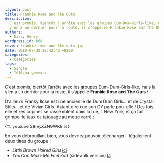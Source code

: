 ```yaml
---
layout: post
title: Frankie Rose and The Outs
description:
  C'est promis, bientôt j'arrête avec les groupes Dum-Dum-Girls-like, mais là
  y'en a un dernier pour la route, il s'appelle Frankie Rose and The Outs !
authors:
  - Dirty Henry
wordpress_id: 666
cover: frankie-rose-and-the-outs.jpg
date: 2010-07-30 18:42:42 +0200
categories:
  - Catégories
tags:
  - Single
  - Téléchargements
---
```


C’est promis, bientôt j’arrête avec les groupes Dum-Dum-Girls-like, mais là y’en
a un dernier pour la route, il s’appelle **Frankie Rose and The Outs** !

D’ailleurs Franky Rose est une ancienne de Dum Dum Girls… et de Crystal Stilts…
et de Vivian Girls. Autant dire que son CV parle pour elle ! Des fois, elle et
ses copines se rassemblent dans la rue, à New York, et ça fait grimper le taux
de tatouage au mètre carré :

{% youtube 28myXZN9WKE %}

En vous débrouillant bien, vous devriez pouvoir télécharger - légalement - deux
titres du groupe :

- _Little Brown Haired Girls_
  [ici](http://www.thetripwire.com/listen/2010/06/30/listen-frankie-rose-and-the-outs-little-brown-haired-girls/)
- _You Can Make Me Feel Bad_ (sidewalk version)
  [là](http://www.thetripwire.com/tripwiretvspotlight/2010/07/28/frankie-rose-and-the-outs-sang-you-can-make-me-feel-bad-on-a-sidewalk/)
